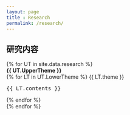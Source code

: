 ```yaml
---
layout: page
title : Research
permalink: /research/
---
```


<h2>研究内容</h2>
{% for UT in site.data.research %}
    <div class="manual-post">
        <div class="manual manual-title">
            <strong>{{ UT.UpperTheme }}</strong>
        </div>
    {% for LT in UT.LowerTheme %}
        <span class="manual">{{ LT.theme }}</span><BR>
        <div class="manual-content">
            <pre>{{ LT.contents }}</pre>
        </div>
    {% endfor %}
    </div>
{% endfor %}
